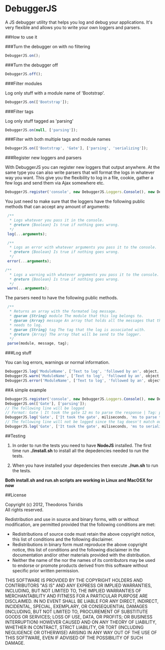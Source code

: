 DebuggerJS
==========

A JS debugger utility that helps you log and debug your applications. It's very flexible and allows you to write your
own loggers and parsers.

##How to use it


###Turn the debugger on with no filtering

 ```javascript
DebuggerJS.on();
```

###Turn the debugger off

 ```javascript
DebuggerJS.off();
```

###Filter modules

Log only stuff with a module name of 'Bootstrap'.
 ```javascript
DebuggerJS.on(['Bootstrap']);
```

###Filter tags

Log only stuff tagged as 'parsing'
 ```javascript
DebuggerJS.on(null, ['parsing']);
```

###Filter with both multiple tags and module names
 ```javascript
DebuggerJS.on(['Bootstrap', 'Gate'], ['parsing', 'serializing']);
```


###Register new loggers and parsers

With DebuggerJS you can register new loggers that output anywhere. At the same type you can also write parsers 
that will format the logs in whatever way you want. This give you the flexibility to log in a file, cookie, 
gather a few logs and send them via Ajax somewhere etc.

 ```javascript
DebuggerJS.register('console', new DebuggerJS.Loggers.Console(), new DebuggerJS.Parsers.Default());
```
You just need to make sure that the loggers have the following public methods that can accept any amount of arguments:
 ```javascript
  /**
   * Logs whatever you pass it in the console.
   * @return {Boolean} Is true if nothing goes wrong.
   */
  log(...arguments);

  /**
   * Logs an error with whatever arguments you pass it to the console.
   * @return {Boolean} Is true if nothing goes wrong.
   */
  error(...arguments);

/**
   * Logs a warning with whatever arguments you pass it to the console.
   * @return {Boolean} Is true if nothing goes wrong.
   */
  warn(...arguments);
```

The parsers need to have the following public methods.
 ```javascript
  /**
   * Returns an array with the formated log message.
   * @param {String} module The module that this log belongs to.
   * @param {Array} message An array that holds all the messages that the user
   * needs to log.
   * @param {String} tag The tag that the log is associated with.
   * @return {Array} The array that will be send to the logger.
   */
  parse(module, message, tag);
```

###Log stuff

You can log errors, warnings or normal information.
 ```javascript
DebuggerJS.log('ModuleName', ['Text to log', 'followed by an', object, 'etc'], 'tag');
DebuggerJS.warn('ModuleName', ['Text to log', 'followed by an', object, 'etc'], 'tag');
DebuggerJS.error('ModuleName', ['Text to log', 'followed by an', object, 'etc'], 'tag');
```

##A simple example

```javascript
DebuggerJS.register('console', new DebuggerJS.Loggers.Console(), new DebuggerJS.Parsers.Default());
DebuggerJS.on(['Gate'], ['parsing']);
// The following line will be logged
// Format: Gate | It took the gate 12 ms to parse the response | Tag: parsing
DebuggerJS.log('Gate', ['It took the gate', miliseconds, 'ms to parse the response'], 'parsing');
// The following line will not be logged since the tag doesn't match our filtering.
DebuggerJS.log('Gate', ['It took the gate', miliseconds, 'ms to serialize the response'], 'serializing');
```

##Testing

1. In order to run the tests you need to have **NodeJS** installed. The first time
run **./install.sh** to install all the depedencies needed to run the tests.

2. When you have installed your depedencies then execute **./run.sh** to run the
tests.

**Both install.sh and run.sh scripts are working in Linux and MacOSX for now**

##License

Copyright (c) 2012, Theodoros Tsiridis  
All rights reserved.  

Redistribution and use in source and binary forms, with or without modification, are permitted provided that the following conditions are met:  

* Redistributions of source code must retain the above copyright notice, this list of conditions and the following disclaimer.  
* Redistributions in binary form must reproduce the above copyright notice, this list of conditions and the following disclaimer in the documentation and/or other materials provided with the distribution.  
* Neither the name of the <organization> nor the names of its contributors may be used to endorse or promote products derived from this software without specific prior written permission.  
 
THIS SOFTWARE IS PROVIDED BY THE COPYRIGHT HOLDERS AND CONTRIBUTORS "AS IS" AND ANY EXPRESS OR IMPLIED WARRANTIES, INCLUDING, BUT NOT LIMITED TO, THE IMPLIED WARRANTIES OF MERCHANTABILITY AND FITNESS FOR A PARTICULAR PURPOSE ARE DISCLAIMED. IN NO EVENT SHALL <COPYRIGHT HOLDER> BE LIABLE FOR ANY DIRECT, INDIRECT, INCIDENTAL, SPECIAL, EXEMPLARY, OR CONSEQUENTIAL DAMAGES (INCLUDING, BUT NOT LIMITED TO, PROCUREMENT OF SUBSTITUTE GOODS OR SERVICES; LOSS OF USE, DATA, OR PROFITS; OR BUSINESS INTERRUPTION) HOWEVER CAUSED AND ON ANY THEORY OF LIABILITY, WHETHER IN CONTRACT, STRICT LIABILITY, OR TORT (INCLUDING NEGLIGENCE OR OTHERWISE) ARISING IN ANY WAY OUT OF THE USE OF THIS SOFTWARE, EVEN IF ADVISED OF THE POSSIBILITY OF SUCH DAMAGE.  